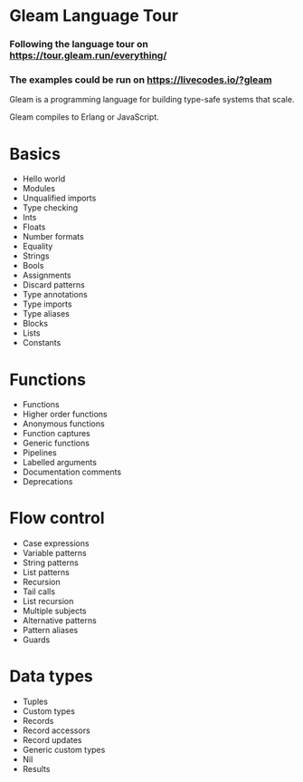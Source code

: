 # Gleam Language Tour

### Following the language tour on https://tour.gleam.run/everything/

### The examples could be run on https://livecodes.io/?gleam

Gleam is a programming language for building type-safe systems that scale.

Gleam compiles to Erlang or JavaScript.

# Basics

- Hello world
- Modules
- Unqualified imports
- Type checking
- Ints
- Floats
- Number formats
- Equality
- Strings
- Bools
- Assignments
- Discard patterns
- Type annotations
- Type imports
- Type aliases
- Blocks
- Lists
- Constants

# Functions

- Functions
- Higher order functions
- Anonymous functions
- Function captures
- Generic functions
- Pipelines
- Labelled arguments
- Documentation comments
- Deprecations

# Flow control

- Case expressions
- Variable patterns
- String patterns
- List patterns
- Recursion
- Tail calls
- List recursion
- Multiple subjects
- Alternative patterns
- Pattern aliases
- Guards

# Data types

- Tuples
- Custom types
- Records
- Record accessors
- Record updates
- Generic custom types
- Nil
- Results